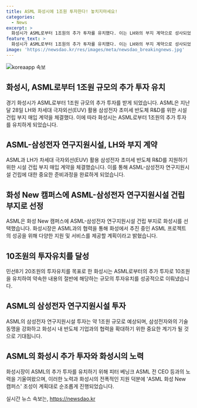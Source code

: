 ```yaml
---
title: ASML 화성시에 1조원 투자한다! 놓치지마세요!
categories:
  - News
excerpt: >
  화성시가 ASML로부터 1조원의 추가 투자를 유치했다. 이는 LH와의 부지 계약으로 성사되었으며, 정명근 화성시장은 ASML의 연구지원시설 투자에 대한 감사를 표했다. ASML의 투자로 화성시는 민선8기 20조원 투자유치 약속의 절반인 10조원을 달성했다. 또한, ASML 부사장은 삼성전자와의 기술동맹 및 화성시 반도체 기업과의 협력 강화를 기대했다. 반면에, ASML의 추가 투자 결정에는 화성시, 경기도, LH, 한국전력공사 등의 협력이 이끌어냈다.
feature_text: >
  화성시가 ASML로부터 1조원의 추가 투자를 유치했다. 이는 LH와의 부지 계약으로 성사되었으며, 정명근 화성시장은 ASML의 연구지원시설 투자에 대한 감사를 표했다. ASML의 투자로 화성시는 민선8기 20조원 투자유치 약속의 절반인 10조원을 달성했다. 또한, ASML 부사장은 삼성전자와의 기술동맹 및 화성시 반도체 기업과의 협력 강화를 기대했다. 반면에, ASML의 추가 투자 결정에는 화성시, 경기도, LH, 한국전력공사 등의 협력이 이끌어냈다.
image: 'https://newsdao.kr/res/images/meta/newsdao_breakingnews.jpg'
---
```


<p><img src="https://newsdao.kr/res/images/meta/newsdao_breakingnews.jpg" alt="koreaapp 속보" /></p>

<h2 data-ke-size="size26">화성시, ASML로부터 1조원 규모의 추가 투자 유치</h2>

<p data-ke-size="size16">경기 화성시가 ASML로부터 1조원 규모의 추가 투자를 받게 되었습니다. ASML은 지난달 28일 LH와 차세대 극자외선(EUV) 활용 삼성전자 초미세 반도체 R&D를 위한 시설 건립 부지 매입 계약을 체결했다. 이에 따라 화성시는 ASML로부터 1조원의 추가 투자를 유치하게 되었습니다.</p>

<h2 data-ke-size="size26">ASML-삼성전자 연구지원시설, LH와 부지 계약</h2>

<p data-ke-size="size16">ASML과 LH가 차세대 극자외선(EUV) 활용 삼성전자 초미세 반도체 R&D를 지원하기 위한 시설 건립 부지 매입 계약을 체결했습니다. 이를 통해 ASML-삼성전자 연구지원시설 건립에 대한 중요한 준비과정을 완료하게 되었습니다.</p>

<h2 data-ke-size="size26">화성 New 캠퍼스에 ASML-삼성전자 연구지원시설 건립 부지로 선정</h2>

<p data-ke-size="size16">ASML은 화성 New 캠퍼스에 ASML-삼성전자 연구지원시설 건립 부지로 화성시를 선택했습니다. 화성시장은 ASML과의 협력을 통해 화성에서 추진 중인 ASML 프로젝트의 성공을 위해 다양한 지원 및 서비스를 제공할 계획이라고 밝혔습니다.</p>

<h2 data-ke-size="size26">10조원의 투자유치를 달성</h2>

<p data-ke-size="size16">민선8기 20조원의 투자유치를 목표로 한 화성시는 ASML로부터의 추가 투자로 10조원을 유치하여 약속한 내용의 절반에 해당하는 규모의 투자유치를 성공적으로 이뤄냈습니다.</p>

<h2 data-ke-size="size26">ASML의 삼성전자 연구지원시설 투자</h2>

<p data-ke-size="size16">ASML의 삼성전자 연구지원시설 투자는 약 1조원 규모로 예상되며, 삼성전자와의 기술동맹을 강화하고 화성시 내 반도체 기업과의 협력을 확대하기 위한 중요한 계기가 될 것으로 기대됩니다.</p>

<h2 data-ke-size="size26">ASML의 화성시 추가 투자와 화성시의 노력</h2>

<p data-ke-size="size16">화성시장이 ASML의 추가 투자를 유치하기 위해 피터 베닝크 ASML 전 CEO 등과의 노력을 기울여왔으며, 이러한 노력과 화성시의 전폭적인 지원 덕분에 'ASML 화성 New 캠퍼스' 조성이 계획대로 순조롭게 진행되었습니다.</p>
실시간 뉴스 속보는, <a href="https://newsdao.kr" rel="dofollow">https://newsdao.kr</a>


